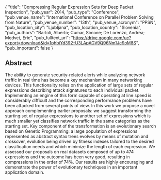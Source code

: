 {
  "title": "Compressing Regular Expression Sets for Deep Packet Inspection",
  "pub_year": 2014,
  "pub_type": "Conference",
  "pub_venue_name": "International Conference on Parallel Problem Solving from Nature",
  "pub_venue_number": "13th",
  "pub_venue_acronym": "PPSN",
  "pub_location_city": "Ljubljana",
  "pub_location_country": "Slovenia",
  "pub_authors": "Bartoli, Alberto; Cumar, Simone; De Lorenzo, Andrea; Medvet, Eric",
  "pub_fulltext_url": "https://drive.google.com/uc?export=download&id=1phbiYd392-U3LApAGV9Q96Nm1Jc9oM8S",
  "pub_important": false
}

## Abstract
The ability to generate security-related alerts while analyzing network traffic in real time has become a key mechanism in many networking devices. This functionality relies on the application of large sets of regular expressions describing attack signatures to each individual packet. Implementing an engine of this form capable of operating at line speed is considerably difficult and the corresponding performance problems have been attacked from several points of view. In this work we propose a novel approach complementing earlier proposals: we suggest transforming the starting set of regular expressions to another set of expressions which is much smaller yet classifies network traffic in the same categories as the starting set. Key component of the transformation is an evolutionary search based on Genetic Programming: a large population of expressions represented as abstract syntax trees evolves by means of mutation and crossover, evolution being driven by fitness indexes tailored to the desired classification needs and which minimize the length of each expression. We assessed our proposals on real datasets composed of up to 474 expressions and the outcome has been very good, resulting in compressions in the order of 74%. Our results are highly encouraging and demonstrate the power of evolutionary techniques in an important application domain.
